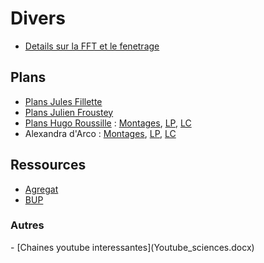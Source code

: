 <h1> Divers </h1>

- [Details sur la FFT et le fenetrage](FFT_details.pdf)

<h2> Plans </h2>

- [Plans Jules Fillette](JF.pdf) 
- [Plans Julien Froustey](JFr.pdf)
- [Plans Hugo Roussille](https://arah.fr/hroussille/enseignement.html) : [Montages](HR_montages.pdf), [LP](HR_physique.pdf), [LC](HR_chimie.pdf) 
- Alexandra d'Arco : [Montages](https://www.eleves.ens.fr/home/fillette/Alex_MP/), [LP](https://www.eleves.ens.fr/home/fillette/Alex_LP/), [LC](https://www.eleves.ens.fr/home/fillette/Alex_LC/)


<h2> Ressources </h2>

- [Agregat](Agregat.pdf)
- [BUP](BUP.zip)

<h3> Autres </h3>
- [Chaines youtube interessantes](Youtube_sciences.docx)




